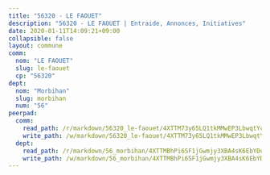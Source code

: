 ```yaml
---
title: "56320 - LE FAOUET"
description: "56320 - LE FAOUET | Entraide, Annonces, Initiatives"
date: 2020-01-11T14:09:21+09:00
collapsible: false
layout: commune
comm:
  nom: "LE FAOUET"
  slug: le-faouet
  cp: "56320"
dept:
  nom: "Morbihan"
  slug: morbihan
  num: "56"
peerpad:
  comm:
    read_path: /r/markdown/56320_le-faouet/4XTTM73y65LQ1tkMMwEP3LbwqtYcmPi3NjJKtwebza2SjKddM
    write_path: /w/markdown/56320_le-faouet/4XTTM73y65LQ1tkMMwEP3LbwqtYcmPi3NjJKtwebza2SjKddM-K3TgUXq6T4uc78JceMuaqWYrrM4DjsYb8iHG6w49u36tcLhCC75k1RJZSqvGKGN3HJpH9SHecEvHfPWbbimAy6mQ5mViHNY84oQG1Nv2kmy8XVngqo9J5dcF7aBkToUtjY7xc4wD
  dept:
    read_path: /r/markdown/56_morbihan/4XTTMBhPi6SF1jGwmjy3XBA4sK6EbYDun44EYwF3irZ7aBa5U
    write_path: /w/markdown/56_morbihan/4XTTMBhPi6SF1jGwmjy3XBA4sK6EbYDun44EYwF3irZ7aBa5U-K3TgV3HyhWtqSpmJ2GGLPRtHigVTcxkFRVLMX5R66UyRAN55PNUQgmTNwaDuJmWps9EVWQzncDySYbA7Pg7qEdRXsayrZysPHK4HeKM3FG1U8vQvyUvaDoFo4L4Z8coFC71q4zES
---
```


